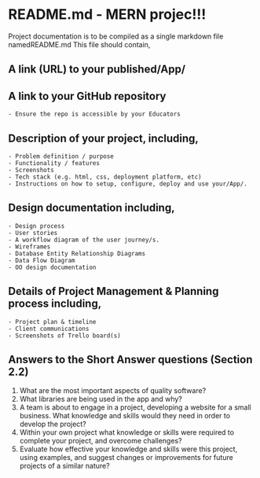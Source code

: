 # README.md - MERN projec!!!
Project documentation is to be compiled as a single markdown file namedREADME.md
This file should contain,
## A link (URL) to your published/App/
## A link to your GitHub repository
	- Ensure the repo is accessible by your Educators
## Description of your project, including,
	- Problem definition / purpose
	- Functionality / features
	- Screenshots
	- Tech stack (e.g. html, css, deployment platform, etc)
	- Instructions on how to setup, configure, deploy and use your/App/.
## Design documentation including,
	- Design process
	- User stories
	- A workflow diagram of the user journey/s.
	- Wireframes
	- Database Entity Relationship Diagrams
	- Data Flow Diagram
	- OO design documentation
## Details of Project Management & Planning process including,
	- Project plan & timeline
	- Client communications
	- Screenshots of Trello board(s)
## Answers to the Short Answer questions (Section 2.2)
1. What are the most important aspects of quality software?
2. What libraries are being used in the app and why?
3. A team is about to engage in a project, developing a website for a small business. What knowledge and skills would they need in order to develop the project?
4. Within your own project what knowledge or skills were required to complete your project, and overcome challenges?
5. Evaluate how effective your knowledge and skills were this project, using examples, and suggest changes or improvements for future projects of a similar nature?

